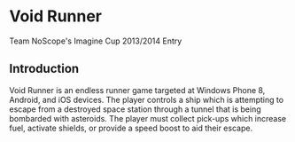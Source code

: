 Void Runner
===========
Team NoScope's Imagine Cup 2013/2014 Entry

Introduction
------------
Void Runner is an endless runner game targeted at Windows Phone 8, Android, and iOS devices. The player controls a ship which is attempting to escape from a destroyed space station through a tunnel that is being bombarded with asteroids. The player must collect pick-ups which increase fuel, activate shields, or provide a speed boost to aid their escape.

